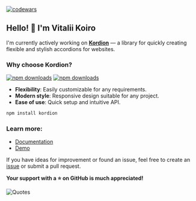 [![codewars](https://www.codewars.com/users/koirodev/badges/large)](https://www.codewars.com/users/koirodev)

## Hello! 👋 I'm Vitalii Koiro

I'm currently actively working on **[Kordion](https://github.com/koirodev/kordion)** — a library for quickly creating flexible and stylish accordions for websites.

### Why choose Kordion?
[![npm downloads](https://img.shields.io/npm/dt/kordion?style=flat-square&color=red)](https://www.npmjs.com/package/kordion)
[![npm downloads](https://img.shields.io/npm/dw/kordion?style=flat-square&color=blue)](https://www.npmjs.com/package/kordion)

- **Flexibility**: Easily customizable for any requirements.
- **Modern style**: Responsive design suitable for any project.
- **Ease of use**: Quick setup and intuitive API.

```bash
npm install kordion
```

### Learn more:
- [Documentation](https://github.com/koirodev/kordion/blob/main/README.md)
- [Demo](https://koirodev.github.io/kordion/demos/)

If you have ideas for improvement or found an issue, feel free to create an [issue](https://github.com/koirodev/kordion/issues) or submit a pull request.

**Your support with a ⭐ on GitHub is much appreciated!**


![Quotes](https://quotes-github-readme.vercel.app/api?type=horizontal&theme=dark)

